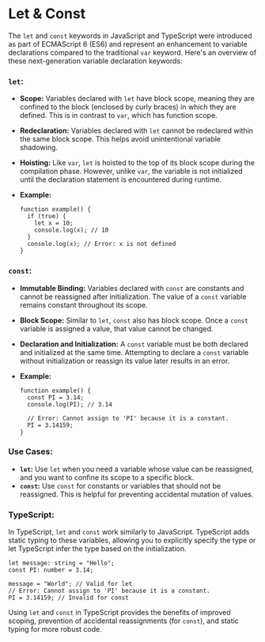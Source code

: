 # Let & Const

The `let` and `const` keywords in JavaScript and TypeScript were introduced as part of ECMAScript 6 (ES6) and represent an enhancement to variable declarations compared to the traditional `var` keyword. Here's an overview of these next-generation variable declaration keywords:

### `let`:

- **Scope:** Variables declared with `let` have block scope, meaning they are confined to the block (enclosed by curly braces) in which they are defined. This is in contrast to `var`, which has function scope.
- **Redeclaration:** Variables declared with `let` cannot be redeclared within the same block scope. This helps avoid unintentional variable shadowing.
- **Hoisting:** Like `var`, `let` is hoisted to the top of its block scope during the compilation phase. However, unlike `var`, the variable is not initialized until the declaration statement is encountered during runtime.
- **Example:**
    
    ```tsx
    function example() {
      if (true) {
        let x = 10;
        console.log(x); // 10
      }
      console.log(x); // Error: x is not defined
    }
    ```
    

### `const`:

- **Immutable Binding:** Variables declared with `const` are constants and cannot be reassigned after initialization. The value of a `const` variable remains constant throughout its scope.
- **Block Scope:** Similar to `let`, `const` also has block scope. Once a `const` variable is assigned a value, that value cannot be changed.
- **Declaration and Initialization:** A `const` variable must be both declared and initialized at the same time. Attempting to declare a `const` variable without initialization or reassign its value later results in an error.
- **Example:**
    
    ```tsx
    function example() {
      const PI = 3.14;
      console.log(PI); // 3.14
    
      // Error: Cannot assign to 'PI' because it is a constant.
      PI = 3.14159;
    }
    ```
    

### Use Cases:

- **`let`:** Use `let` when you need a variable whose value can be reassigned, and you want to confine its scope to a specific block.
- **`const`:** Use `const` for constants or variables that should not be reassigned. This is helpful for preventing accidental mutation of values.

### TypeScript:

In TypeScript, `let` and `const` work similarly to JavaScript. TypeScript adds static typing to these variables, allowing you to explicitly specify the type or let TypeScript infer the type based on the initialization.

```tsx
let message: string = "Hello";
const PI: number = 3.14;

message = "World"; // Valid for let
// Error: Cannot assign to 'PI' because it is a constant.
PI = 3.14159; // Invalid for const
```

Using `let` and `const` in TypeScript provides the benefits of improved scoping, prevention of accidental reassignments (for `const`), and static typing for more robust code.